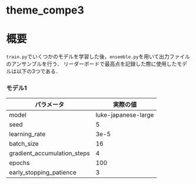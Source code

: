 # theme_compe3

# 概要
`train.py`でいくつかのモデルを学習した後，`ensemble.py`を用いて出力ファイルのアンサンブルを行う．
リーダーボードで最高点を記録した際に使用したモデルは以下の3つである．

### モデル1
| パラメータ | 実際の値 |
| ---- | --- |
| model | luke-japanese-large |
| seed | 5 |
| learning_rate | 3e-5 |
| batch_size | 16 |
| gradient_accumulation_steps | 4 |
| epochs | 100 |
| early_stopping_patience | 3 |
